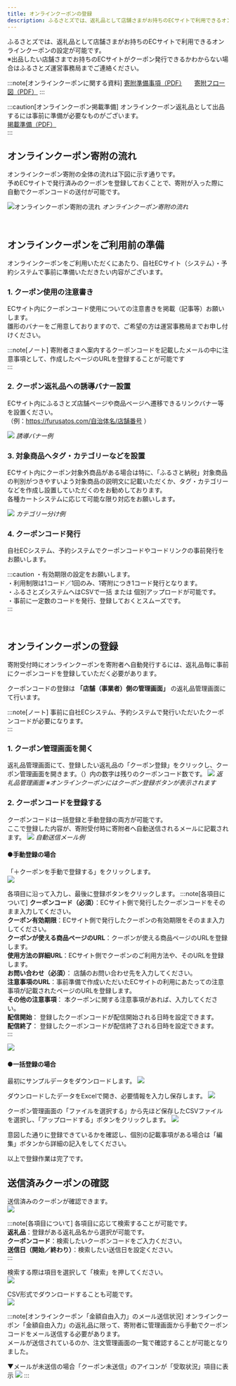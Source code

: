 ```yaml
---
title: オンラインクーポンの登録
description: ふるさとズでは、返礼品として店舗さまがお持ちのECサイトで利用できるオンラインクーポンの設定が可能です。
---
```


ふるさとズでは、返礼品として店舗さまがお持ちのECサイトで利用できるオンラインクーポンの設定が可能です。  
※出品したい店舗さまでお持ちのECサイトがクーポン発行できるかわからない場合はふるさとズ運営事務局までご連絡ください。  

:::note[オンラインクーポンに関する資料]
[寄附準備事項（PDF）](../../../pdf/online-coupon_settings.pdf)　　[寄附フロー図（PDF）](../../../pdf/online-coupon_flow_v2.pdf) 
:::

:::caution[オンラインクーポン掲載準備]
オンラインクーポン返礼品として出品するには事前に準備が必要なものがございます。  
[掲載準備（PDF）](../../../pdf/online-coupon.pdf)  
:::


## オンラインクーポン寄附の流れ
オンラインクーポン寄附の全体の流れは下図に示す通りです。  
予めECサイトで発行済みのクーポンを登録しておくことで、寄附が入った際に自動でクーポンコードの送付が可能です。    

![オンラインクーポン寄附の流れ](../../../assets/images/shops_online-coupon_01.png)
*オンラインクーポン寄附の流れ*

&nbsp;
&nbsp;

## オンラインクーポンをご利用前の準備

オンラインクーポンをご利用いただくにあたり、自社ECサイト（システム）・予約システムで事前に準備いただきたい内容がございます。  

### 1. クーポン使用の注意書き  

ECサイト内にクーポンコード使用についての注意書きを掲載（記事等）お願いします。  
雛形のバナーをご用意しておりますので、ご希望の方は運営事務局までお申し付けください。  

:::note[ノート]
寄附者さまへ案内するクーポンコードを記載したメールの中に注意事項として、作成したページのURLを登録することが可能です  
:::

### 2. クーポン返礼品への誘導バナー設置  

ECサイト内にふるさとズ店舗ページや商品ページへ遷移できるリンクバナー等を設置ください。  
（例：https://furusatos.com/自治体名/店舗番号 ）    

![](../../../assets/images/shops_online-coupon_09.png)
*誘導バナー例*  


### 3. 対象商品へタグ・カテゴリーなどを設置  

ECサイト内にクーポン対象外商品がある場合は特に、「ふるさと納税」対象商品の判別がつきやすいよう対象商品の説明文に記載いただくか、タグ・カテゴリーなどを作成し設置していただくのをお勧めしております。  
各種カートシステムに応じて可能な限り対応をお願いします。 

![](../../../assets/images/shops_online-coupon_10.png)
*カテゴリー分け例*  


### 4. クーポンコード発行  

自社ECシステム、予約システムでクーポンコードやコードリンクの事前発行をお願いします。


:::caution 
・有効期限の設定をお願いします。  
・利用制限は1コード／1回のみ、1寄附につき1コード発行となります。  
・ふるさとズシステムへはCSVで一括 または 個別アップロードが可能です。  
・事前に一定数のコードを発行、登録しておくとスムーズです。  
:::

&nbsp;

## オンラインクーポンの登録
寄附受付時にオンラインクーポンを寄附者へ自動発行するには、返礼品毎に事前にクーポンコードを登録していただく必要があります。  

クーポンコードの登録は **「店舗（事業者）側の管理画面」** の返礼品管理画面にて行います。  

:::note[ノート]
事前に自社ECシステム、予約システムで発行いただいたクーポンコードが必要になります。  
:::


### 1. クーポン管理画面を開く  
返礼品管理画面にて、登録したい返礼品の「クーポン登録」をクリックし、クーポン管理画面を開きます。（）内の数字は残りのクーポンコード数です。
![](../../../assets/images/shops_online-coupon_02.png)
*返礼品管理画面 ※オンラインクーポンにはクーポン登録ボタンが表示されます*


### 2. クーポンコードを登録する
クーポンコードは一括登録と手動登録の両方が可能です。  
ここで登録した内容が、寄附受付時に寄附者へ自動送信されるメールに記載されます。
![](../../../assets/images/shops_online-coupon_05.png)
*自動送信メール例*

#### ●手動登録の場合 
「＋クーポンを手動で登録する」をクリックします。  
![](../../../assets/images/shops_online-coupon_03.png)


各項目に沿って入力し、最後に登録ボタンをクリックします。
:::note[各項目について]
**クーポンコード（必須）**：ECサイト側で発行したクーポンコードをそのまま入力してください。  
**クーポン有効期限**：ECサイト側で発行したクーポンの有効期限をそのまま入力してください。  
**クーポンが使える商品ページのURL**：クーポンが使える商品ページのURLを登録します。  
**使用方法の詳細URL**：ECサイト側でクーポンのご利用方法や、そのURLを登録します。  
**お問い合わせ（必須）**：  店舗のお問い合わせ先を入力してください。  
**注意事項のURL**：事前準備で作成いただいたECサイトの利用にあたっての注意事項が記載されたページのURLを登録します。  
**その他の注意事項**：  本クーポンに関する注意事項があれば、入力してください。  
**配信開始**：  登録したクーポンコードが配信開始される日時を設定できます。  
**配信終了**：  登録したクーポンコードが配信終了される日時を設定できます。  
:::

![](../../../assets/images/shops_online-coupon_04.png)

#### ●一括登録の場合  
最初にサンプルデータをダウンロードします。
![](../../../assets/images/shops_online-coupon_06.png)

ダウンロードしたデータをExcelで開き、必要情報を入力し保存します。
![](../../../assets/images/shops_online-coupon_08.png)

クーポン管理画面の「ファイルを選択する」から先ほど保存したCSVファイルを選択し、「アップロードする」ボタンをクリックします。
![](../../../assets/images/shops_online-coupon_07.png)

意図した通りに登録できているかを確認し、個別の記載事項がある場合は「編集」ボタンから詳細の記入をしてください。

以上で登録作業は完了です。


## 送信済みクーポンの確認  

送信済みのクーポンが確認できます。  
![](../../../assets/images/shops_online-coupon_13.png)

:::note[各項目について]
各項目に応じて検索することが可能です。  
**返礼品**：登録がある返礼品名から選択が可能です。  
**クーポンコード**：検索したいクーポンコードをご入力ください。  
**送信日（開始／終わり）**：検索したい送信日を設定ください。  
:::


検索する際は項目を選択して「検索」を押してください。  
![](../../../assets/images/shops_online-coupon_15.png)


CSV形式でダウンロードすることも可能です。  
![](../../../assets/images/shops_online-coupon_12.png)





:::note[オンラインクーポン「金額自由入力」のメール送信状況]
オンラインクーポン「金額自由入力」の返礼品に限って、寄附者に管理画面から手動でクーポンコードをメール送信する必要があります。  
メールが送信されているのか、注文管理画面の一覧で確認することが可能となりました。  

▼メールが未送信の場合「クーポン未送信」のアイコンが「受取状況」項目に表示
![](../../../assets/images/shops_online-coupon_11.png)
::: 